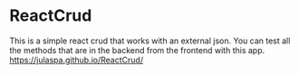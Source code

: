 # ReactCrud
This is a simple react crud that works with an external json. You can test all the methods that are in the backend from the frontend with this app.
https://julaspa.github.io/ReactCrud/
